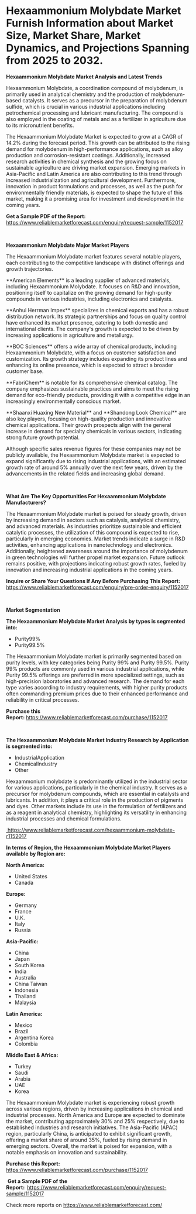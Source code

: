 <p><h1>Hexaammonium Molybdate Market Furnish Information about Market Size, Market Share, Market Dynamics, and Projections Spanning from 2025 to 2032.</h1></p><p><strong>Hexaammonium Molybdate Market Analysis and Latest Trends</strong></p>
<p><p>Hexaammonium Molybdate, a coordination compound of molybdenum, is primarily used in analytical chemistry and the production of molybdenum-based catalysts. It serves as a precursor in the preparation of molybdenum sulfide, which is crucial in various industrial applications including petrochemical processing and lubricant manufacturing. The compound is also employed in the coating of metals and as a fertilizer in agriculture due to its micronutrient benefits.</p><p>The Hexaammonium Molybdate Market is expected to grow at a CAGR of 14.2% during the forecast period. This growth can be attributed to the rising demand for molybdenum in high-performance applications, such as alloy production and corrosion-resistant coatings. Additionally, increased research activities in chemical synthesis and the growing focus on sustainable agriculture are driving market expansion. Emerging markets in Asia-Pacific and Latin America are also contributing to this trend through increased industrialization and agricultural development. Furthermore, innovation in product formulations and processes, as well as the push for environmentally friendly materials, is expected to shape the future of this market, making it a promising area for investment and development in the coming years.</p></p>
<p><strong>Get a Sample PDF of the Report:&nbsp;</strong> <a href="https://www.reliablemarketforecast.com/enquiry/request-sample/1152017?utm_campaign=2724&utm_medium=2&utm_source=Github&utm_content=ia&utm_term=31032025&utm_id=hexaammonium-molybdate">https://www.reliablemarketforecast.com/enquiry/request-sample/1152017</a></p>
<p>&nbsp;</p>
<p><strong>Hexaammonium Molybdate Major Market Players</strong></p>
<p><p>The Hexaammonium Molybdate market features several notable players, each contributing to the competitive landscape with distinct offerings and growth trajectories. </p><p>**American Elements** is a leading supplier of advanced materials, including Hexaammonium Molybdate. It focuses on R&D and innovation, positioning itself to capitalize on the growing demand for high-purity compounds in various industries, including electronics and catalysts.</p><p>**Anhui Herrman Impex** specializes in chemical exports and has a robust distribution network. Its strategic partnerships and focus on quality control have enhanced its market presence, catering to both domestic and international clients. The company's growth is expected to be driven by increasing applications in agriculture and metallurgy.</p><p>**BOC Sciences** offers a wide array of chemical products, including Hexaammonium Molybdate, with a focus on customer satisfaction and customization. Its growth strategy includes expanding its product lines and enhancing its online presence, which is expected to attract a broader customer base.</p><p>**FabriChem** is notable for its comprehensive chemical catalog. The company emphasizes sustainable practices and aims to meet the rising demand for eco-friendly products, providing it with a competitive edge in an increasingly environmentally conscious market. </p><p>**Shaanxi Huaxing New Material** and **Shandong Look Chemical** are also key players, focusing on high-quality production and innovative chemical applications. Their growth prospects align with the general increase in demand for specialty chemicals in various sectors, indicating strong future growth potential.</p><p>Although specific sales revenue figures for these companies may not be publicly available, the Hexaammonium Molybdate market is expected to expand significantly due to rising industrial applications, with an estimated growth rate of around 5% annually over the next few years, driven by the advancements in the related fields and increasing global demand.</p></p>
<p>&nbsp;</p>
<p><strong>What Are The Key Opportunities For Hexaammonium Molybdate Manufacturers?</strong></p>
<p><p>The Hexaammonium Molybdate market is poised for steady growth, driven by increasing demand in sectors such as catalysis, analytical chemistry, and advanced materials. As industries prioritize sustainable and efficient catalytic processes, the utilization of this compound is expected to rise, particularly in emerging economies. Market trends indicate a surge in R&D activities, enhancing applications in nanotechnology and electronics. Additionally, heightened awareness around the importance of molybdenum in green technologies will further propel market expansion. Future outlook remains positive, with projections indicating robust growth rates, fueled by innovation and increasing industrial applications in the coming years.</p></p>
<p><strong>Inquire or Share Your Questions If Any Before Purchasing This Report:</strong> <a href="https://www.reliablemarketforecast.com/enquiry/pre-order-enquiry/1152017?utm_campaign=2724&utm_medium=2&utm_source=Github&utm_content=ia&utm_term=31032025&utm_id=hexaammonium-molybdate">https://www.reliablemarketforecast.com/enquiry/pre-order-enquiry/1152017</a></p>
<p>&nbsp;</p>
<p><strong>Market Segmentation</strong></p>
<p><strong>The Hexaammonium Molybdate Market Analysis by types is segmented into:</strong></p>
<p><ul><li>Purity99%</li><li>Purity99.5%</li></ul></p>
<p><p>The Hexaammonium Molybdate market is primarily segmented based on purity levels, with key categories being Purity 99% and Purity 99.5%. Purity 99% products are commonly used in various industrial applications, while Purity 99.5% offerings are preferred in more specialized settings, such as high-precision laboratories and advanced research. The demand for each type varies according to industry requirements, with higher purity products often commanding premium prices due to their enhanced performance and reliability in critical processes.</p></p>
<p><strong>Purchase this Report:&nbsp;</strong><a href="https://www.reliablemarketforecast.com/purchase/1152017?utm_campaign=2724&utm_medium=2&utm_source=Github&utm_content=ia&utm_term=31032025&utm_id=hexaammonium-molybdate">https://www.reliablemarketforecast.com/purchase/1152017</a></p>
<p>&nbsp;</p>
<p><strong>The Hexaammonium Molybdate Market Industry Research by Application is segmented into:</strong></p>
<p><ul><li>IndustrialApplication</li><li>ChemicalIndustry</li><li>Other</li></ul></p>
<p><p>Hexaammonium molybdate is predominantly utilized in the industrial sector for various applications, particularly in the chemical industry. It serves as a precursor for molybdenum compounds, which are essential in catalysts and lubricants. In addition, it plays a critical role in the production of pigments and dyes. Other markets include its use in the formulation of fertilizers and as a reagent in analytical chemistry, highlighting its versatility in enhancing industrial processes and chemical formulations.</p></p>
<p><a href="https://www.reliablemarketforecast.com/hexaammonium-molybdate-r1152017?utm_campaign=2724&utm_medium=2&utm_source=Github&utm_content=ia&utm_term=31032025&utm_id=hexaammonium-molybdate">&nbsp;https://www.reliablemarketforecast.com/hexaammonium-molybdate-r1152017</a></p>
<p><strong>In terms of Region, the Hexaammonium Molybdate Market Players available by Region are:</strong></p>
<p>
    <p> <strong> North America: </strong>
        <ul>
            <li>United States</li>
            <li>Canada</li>
        </ul>
        </p> 
    <p> <strong> Europe: </strong>
        <ul>
            <li>Germany</li>
            <li>France</li>
            <li>U.K.</li>
            <li>Italy</li>
            <li>Russia</li>
        </ul>
        </p> 
    <p> <strong> Asia-Pacific: </strong>
        <ul>
            <li>China</li>
            <li>Japan</li>
            <li>South Korea</li>
            <li>India</li>
            <li>Australia</li>
            <li>China Taiwan</li>
            <li>Indonesia</li>
            <li>Thailand</li>
            <li>Malaysia</li>
        </ul>
        </p> 
    <p> <strong> Latin America: </strong>
        <ul>
            <li>Mexico</li>
            <li>Brazil</li>
            <li>Argentina Korea</li>
            <li>Colombia</li>
        </ul>
        </p> 
    <p> <strong> Middle East & Africa: </strong>
        <ul>
            <li>Turkey</li>
            <li>Saudi</li>
            <li>Arabia</li>
            <li>UAE</li>
            <li>Korea</li>
        </ul>
    </p>
    </p>
<p><p>The Hexaammonium Molybdate market is experiencing robust growth across various regions, driven by increasing applications in chemical and industrial processes. North America and Europe are expected to dominate the market, contributing approximately 30% and 25% respectively, due to established industries and research initiatives. The Asia-Pacific (APAC) region, particularly China, is anticipated to exhibit significant growth, offering a market share of around 35%, fueled by rising demand in emerging sectors. Overall, the market is poised for expansion, with a notable emphasis on innovation and sustainability.</p></p>
<p><strong>Purchase this Report: </strong><a href="https://www.reliablemarketforecast.com/purchase/1152017?utm_campaign=2724&utm_medium=2&utm_source=Github&utm_content=ia&utm_term=31032025&utm_id=hexaammonium-molybdate">https://www.reliablemarketforecast.com/purchase/1152017</a></p>
<p>&nbsp;<strong>Get a Sample PDF of the Report:&nbsp;&nbsp;</strong><a href="https://www.reliablemarketforecast.com/enquiry/request-sample/1152017?utm_campaign=2724&utm_medium=2&utm_source=Github&utm_content=ia&utm_term=31032025&utm_id=hexaammonium-molybdate">https://www.reliablemarketforecast.com/enquiry/request-sample/1152017</a></p>
<p><strong></strong></p>
<p>Check more reports on <a href="https://www.reliablemarketforecast.com/?utm_campaign=2724&utm_medium=2&utm_source=Github&utm_content=ia&utm_term=31032025&utm_id=hexaammonium-molybdate">https://www.reliablemarketforecast.com/</a></p>